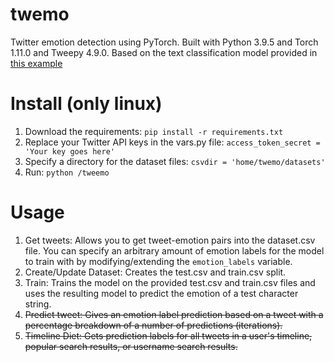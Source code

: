 # twemo
Twitter emotion detection using PyTorch. Built with Python 3.9.5 and Torch 1.11.0 and Tweepy 4.9.0. Based on the text classification model provided in [this example](https://pytorch.org/tutorials/beginner/text_sentiment_ngrams_tutorial.html)
# Install (only linux)
1. Download the requirements:
	`pip install -r requirements.txt`
2. Replace your Twitter API keys in the vars.py file:
	`access_token_secret = 'Your key goes here'`
3. Specify a directory for the dataset files:
	`csvdir = 'home/twemo/datasets'`
4. Run:
	`python /tweemo`
# Usage
1. Get tweets:
Allows you to get tweet-emotion pairs into the dataset.csv file. You can specify an arbitrary amount of emotion labels for the model to  train with by modifying/extending the `emotion_labels` variable.
2. Create/Update Dataset:
Creates the test.csv and train.csv split.
3. Train:
Trains the model on the provided test.csv and train.csv files and uses the resulting model to predict the emotion of a test character string.
4. ~~Predict tweet:
Gives an emotion label prediction based on a tweet with a percentage breakdown of a number of predictions (iterations).~~
5. ~~Timeline Diet:
Gets prediction labels for all tweets in a user's timeline, popular search results, or username search results.~~
